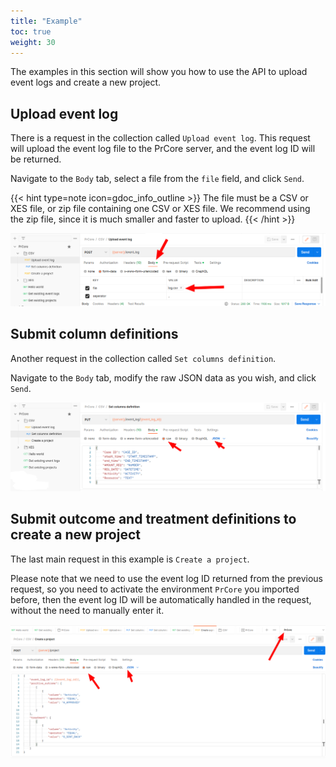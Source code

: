 ```yaml
---
title: "Example"
toc: true
weight: 30
---
```


The examples in this section will show you how to use the API to upload event logs and create a new project.

## Upload event log

There is a request in the collection called `Upload event log`. This request will upload the event log file to the PrCore server, and the event log ID will be returned.

Navigate to the `Body` tab, select a file from the `file` field, and click `Send`. 

{{< hint type=note icon=gdoc_info_outline >}}
The file must be a CSV or XES file, or zip file containing one CSV or XES file. We recommend using the zip file, since it is much smaller and faster to upload.
{{< /hint >}}

![](images/upload-file.png)

## Submit column definitions

Another request in the collection called `Set columns definition`.

Navigate to the `Body` tab, modify the raw JSON data as you wish, and click `Send`.

![](images/columns-definition.png)

## Submit outcome and treatment definitions to create a new project

The last main request in this example is `Create a project`.

Please note that we need to use the event log ID returned from the previous request, so you need to activate the environment `PrCore` you imported before, then the event log ID will be automatically handled in the request, without the need to manually enter it.

![](images/create-project.png)
